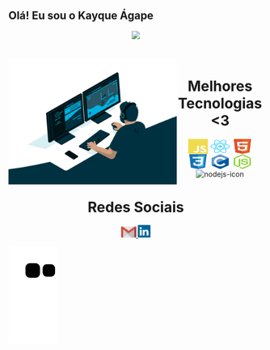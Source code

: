## Olá! Eu sou o Kayque Ágape

<div align="center">
  <img  height="300em" src="https://github-readme-stats.vercel.app/api?username=kayqueagape&show_icons=true&theme=tokyonight"/>
  
</div>
<br>

<div  align="center"> 
  <div style="display: inline_block"><br>
    <img align="left" height="250" alt="coding-time" src="code.gif">
    <h1 align="center">Melhores Tecnologias <3</h1>
    <img align="center" height="30" width="40" alt="js-icon"  src="https://raw.githubusercontent.com/devicons/devicon/master/icons/javascript/javascript-plain.svg">
    <img align="center" height="30" width="40" alt="react-icon" src="https://raw.githubusercontent.com/devicons/devicon/master/icons/react/react-original.svg">
    <img align="center" height="30" width="40" alt="html-icon" src="https://raw.githubusercontent.com/devicons/devicon/master/icons/html5/html5-original.svg">
    <img align="center" height="30" width="40" alt="css-icon" src="https://raw.githubusercontent.com/devicons/devicon/master/icons/css3/css3-original.svg">
    <img align="center" height="30" width="40" alt="c-icon" src="https://raw.githubusercontent.com/devicons/devicon/master/icons/c/c-original.svg">
    <img align="center" height="30" width="40" alt="nodejs-icon" src="https://raw.githubusercontent.com/devicons/devicon/master/icons/nodejs/nodejs-original.svg">
    <img align="center" height="30" width="40" alt="nodejs-icon" src="https://raw.githubusercontent.com/jmnote/z-icons/master/svg/cpp.svg">
   </div>
    
  
  <h1 align="center">Redes Sociais</h1>
    <a href = "mailto: kayque.agapec@gmail.com">
      <img width="30" src="gmail (1).svg">
    </a>
    <a href = "https://https://https://www.linkedin.com/in/kayque-%C3%A1gape-002aa0283///">
      <img width="25" src="linkedin (1).svg">
    </a>
</div>
  
![Snake animation](https://github.com/kayqueagape/kayqueagape/blob/output/github-contribution-grid-snake.svg)
